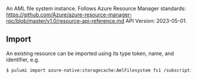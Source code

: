 An AML file system instance. Follows Azure Resource Manager standards: https://github.com/Azure/azure-resource-manager-rpc/blob/master/v1.0/resource-api-reference.md
API Version: 2023-05-01.
## Import

An existing resource can be imported using its type token, name, and identifier, e.g.

```sh
$ pulumi import azure-native:storagecache:AmlFilesystem fs1 /subscriptions/00000000-0000-0000-0000-000000000000/resourceGroups/scgroup/providers/Microsoft.StorageCache/amlFilesystems/fs1 
```
